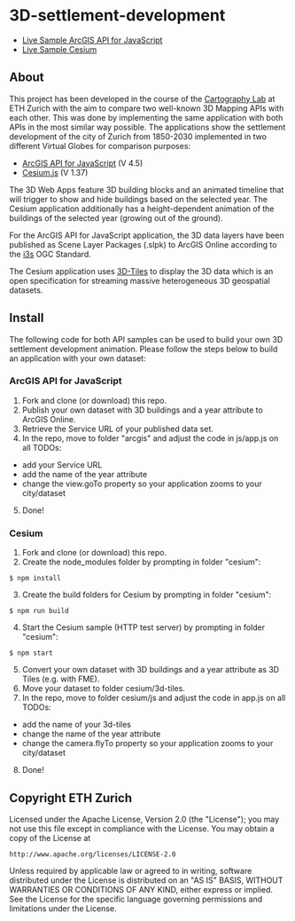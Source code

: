 # 3D-settlement-development

- [Live Sample ArcGIS API for JavaScript](http://osgl.ethz.ch/showcases/settlement-development-of-zurich-arcgis-api/)
- [Live Sample Cesium](http://osgl.ethz.ch/showcases/settlement-development-of-zurich-cesium/)

## About

This project has been developed in the course of the [Cartography Lab](http://www.vvz.ethz.ch/lerneinheitPre.do?semkez=2016S&lerneinheitId=103817&lang=de) at ETH Zurich with the aim to compare two well-known 3D Mapping APIs with each other. This was done by implementing the same application with both APIs in the most similar way possible. The applications show the settlement development of the city of Zurich from 1850-2030 implemented in two different Virtual Globes for comparison purposes:
- [ArcGIS API for JavaScript](https://developers.arcgis.com/javascript/) (V 4.5) 
- [Cesium.js](https://cesiumjs.org/index.html) (V 1.37)

The 3D Web Apps feature 3D building blocks and an animated timeline that will trigger to show and hide buildings based on the selected year. The Cesium application additionally has a height-dependent animation of the buildings of the selected year (growing out of the ground).

For the ArcGIS API for JavaScript application, the 3D data layers have been published as Scene Layer Packages (.slpk) to ArcGIS Online according to the [i3s](https://developers.arcgis.com/3d/indexed-3d-scene-layers/) OGC Standard.

The Cesium application uses [3D-Tiles](https://cesium.com/blog/2015/08/10/introducing-3d-tiles/) to display the 3D data which is an open specification for streaming massive heterogeneous 3D geospatial datasets.

## Install

The following code for both API samples can be used to build your own 3D settlement development animation. Please follow the steps below to build an application with your own dataset:

### ArcGIS API for JavaScript

1. Fork and clone (or download) this repo.
2. Publish your own dataset with 3D buildings and a year attribute to ArcGIS Online.
3. Retrieve the Service URL of your published data set.
4. In the repo, move to folder "arcgis" and adjust the code in js/app.js on all TODOs:
- add your Service URL
- add the name of the year attribute
- change the view.goTo property so your application zooms to your city/dataset
5. Done!

### Cesium

1. Fork and clone (or download) this repo.
2. Create the node_modules folder by prompting in folder "cesium":
```
$ npm install
```
3. Create the build folders for Cesium by prompting in folder "cesium":
```
$ npm run build
```
4. Start the Cesium sample (HTTP test server) by prompting in folder "cesium":
```
$ npm start
```
5. Convert your own dataset with 3D buildings and a year attribute as 3D Tiles (e.g. with FME).
6. Move your dataset to folder cesium/3d-tiles.
7. In the repo, move to folder cesium/js and adjust the code in app.js on all TODOs:
- add the name of your 3d-tiles
- change the name of the year attribute
- change the camera.flyTo property so your application zooms to your city/dataset
8. Done!

## Copyright ETH Zurich

Licensed under the Apache License, Version 2.0 (the "License");
you may not use this file except in compliance with the License.
You may obtain a copy of the License at

    http://www.apache.org/licenses/LICENSE-2.0

Unless required by applicable law or agreed to in writing, software
distributed under the License is distributed on an "AS IS" BASIS,
WITHOUT WARRANTIES OR CONDITIONS OF ANY KIND, either express or implied.
See the License for the specific language governing permissions and
limitations under the License.
